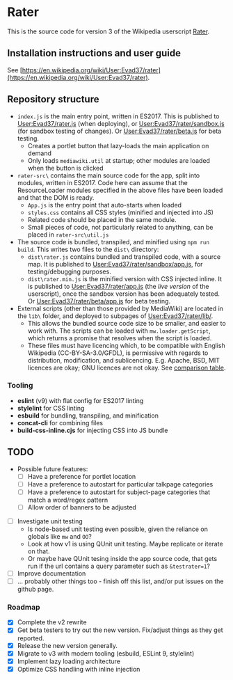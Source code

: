 # Rater
This is the source code for version 3 of the Wikipedia userscript [Rater](https://en.wikipedia.org/wiki/User:Evad37/rater).

## Installation instructions and user guide
See [https://en.wikipedia.org/wiki/User:Evad37/rater](https://en.wikipedia.org/wiki/User:Evad37/rater).

## Repository structure
- `index.js` is the main entry point, written in ES2017. This is published to [User:Evad37/rater.js](https://en.wikipedia.org/wiki/User:Evad37/rater.js) (when deploying), or [User:Evad37/rater/sandbox.js](https://en.wikipedia.org/wiki/User:Evad37/rater/sandbox.js) (for sandbox testing of changes). Or [User:Evad37/rater/beta.js](https://en.wikipedia.org/wiki/User:Evad37/rater/beta.js) for beta testing.
  - Creates a portlet button that lazy-loads the main application on demand
  - Only loads `mediawiki.util` at startup; other modules are loaded when the button is clicked
- `rater-src\` contains the main source code for the app, split into modules, written in ES2017. Code here can assume that the ResourceLoader modules specified in the above files have been loaded and that the DOM is ready.
   - `App.js` is the entry point that auto-starts when loaded
   - `styles.css` contains all CSS styles (minified and injected into JS)
   - Related code should be placed in the same module.
   - Small pieces of code, not particularly related to anything, can be placed in `rater-src\util.js`
- The source code is bundled, transpiled, and minified using `npm run build`. This writes two files to the `dist\` directory:
   - `dist\rater.js` contains bundled and transpiled code, with a source map. It is published to [User:Evad37/rater/sandbox/app.js](https://en.wikipedia.org/wiki/User:Evad37/rater/sandbox/app.js), for testing/debugging purposes.
   - `dist\rater.min.js` is the minified version with CSS injected inline. It is published to [User:Evad37/rater/app.js](https://en.wikipedia.org/wiki/User:Evad37/rater/app.js) (the *live version* of the userscript), once the sandbox version has been adequately tested. Or [User:Evad37/rater/beta/app.js](https://en.wikipedia.org/wiki/User:Evad37/rater/beta/app.js) for beta testing.
- External scripts (other than those provided by MediaWiki) are located in the `lib\` folder, and deployed to subpages of [User:Evad37/rater/lib/](https://en.wikipedia.org/wiki/Special:PrefixIndex?prefix=User%3AEvad37%2Frater%2Flib%2F).
   - This allows the bundled source code size to be smaller, and easier to work with. The scripts can be loaded with `mw.loader.getScript`, which returns a promise that resolves when the script is loaded.
   - These files must have licencing which, to be compatible with English Wikipedia (CC-BY-SA-3.0/GFDL), is permissive with regards to distribution, modification, and sublicencing. E.g. Apache, BSD, MIT licences are okay; GNU licences are not okay. See [comparison table](https://en.wikipedia.org/wiki/Comparison_of_free_and_open-source_software_licenses).

### Tooling
- **eslint** (v9) with flat config for ES2017 linting
- **stylelint** for CSS linting
- **esbuild** for bundling, transpiling, and minification
- **concat-cli** for combining files
- **build-css-inline.cjs** for injecting CSS into JS bundle

## TODO
 - Possible future features:
    - [ ] Have a preference for portlet location
    - [ ] Have a preference to autostart for particular talkpage categories
    - [ ] Have a preference to autostart for subject-page categories that match a word/regex pattern
    - [ ] Allow order of banners to be adjusted
 - [ ] Investigate unit testing
    - Is node-based unit testing even possible, given the reliance on globals like `mw` and `OO`?
    - Look at how v1 is using QUnit unit testing. Maybe replicate or iterate on that.
    - Or maybe have QUnit tesing inside the app source code, that gets run if the url contains a query parameter such as `&testrater=1`?
- [ ] Improve documentation
- [ ] ... probably other things too - finish off this list, and/or put issues on the github page.
### Roadmap
- [X] Complete the v2 rewrite
- [X] Get beta testers to try out the new version. Fix/adjust things as they get reported.
- [X] Release the new version generally.
- [X] Migrate to v3 with modern tooling (esbuild, ESLint 9, stylelint)
- [X] Implement lazy loading architecture
- [X] Optimize CSS handling with inline injection